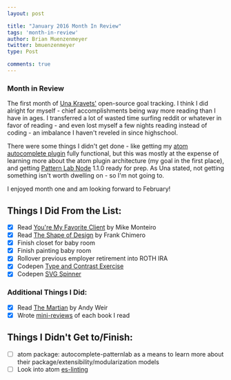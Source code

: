 ```yaml
---
layout: post

title: "January 2016 Month In Review"
tags: 'month-in-review'
author: Brian Muenzenmeyer
twitter: bmuenzenmeyer
type: Post

comments: true
---
```


### Month in Review
The first month of [Una Kravets'](https://twitter.com/una) open-source goal tracking. I think I did alright for myself - chief accomplishments being way more reading than I have in ages. I transferred a lot of wasted time surfing reddit or whatever in favor of reading - and even lost myself a few nights reading instead of coding - an imbalance I haven't reveled in since highschool.

There were some things I didn't get done - like getting my [atom autocomplete plugin](https://github.com/bmuenzenmeyer/autocomplete-patternlab) fully functional, but this was mostly at the expense of learning more about the atom plugin architecture (my goal in the first place), and getting [Pattern Lab Node](https://github.com/pattern-lab/patternlab-node) 1.1.0 ready for prep. As Una stated, not getting something isn't worth dwelling on - so I'm not going to.

I enjoyed month one and am looking forward to February!

## Things I Did From the List:
- [x] Read [You're My Favorite Client](http://abookapart.com/products/youre-my-favorite-client) by Mike Monteiro
- [x] Read [The Shape of Design](https://buyolympia.com/q/Item=frank-chimero-the-shape-of-design-paperback) by Frank Chimero
- [x] Finish closet for baby room
- [x] Finish painting baby room
- [x] Rollover previous employer retirement into ROTH IRA
- [x] Codepen [Type and Contrast Exercise](http://codepen.io/bmuenzenmeyer/pen/qbpPaR)
- [x] Codepen [SVG Spinner](http://codepen.io/bmuenzenmeyer/pen/EVwXym/)

### Additional Things I Did:
- [x] Read [The Martian](http://www.amazon.com/Martian-Andy-Weir/dp/0553418025) by Andy Weir
- [x] Wrote [mini-reviews](https://github.com/bmuenzenmeyer/personal-goals/blob/master/content-list/books.md) of each book I read

## Things I Didn't Get to/Finish:
- [ ] atom package: autocomplete-patternlab as a means to learn more about their package/extensibility/modularization models
- [ ] Look into atom [es-linting](https://atom.io/packages/linter-eslint)
